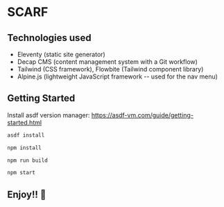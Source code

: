 # SCARF

## Technologies used

- Eleventy (static site generator)
- Decap CMS (content management system with a Git workflow)
- Tailwind (CSS framework), Flowbite (Tailwind component library)
- Alpine.js (lightweight JavaScript framework -- used for the nav menu)

## Getting Started

Install asdf version manager: <https://asdf-vm.com/guide/getting-started.html>

```bash
asdf install

npm install

npm run build

npm start
```

## Enjoy!! 🐶
